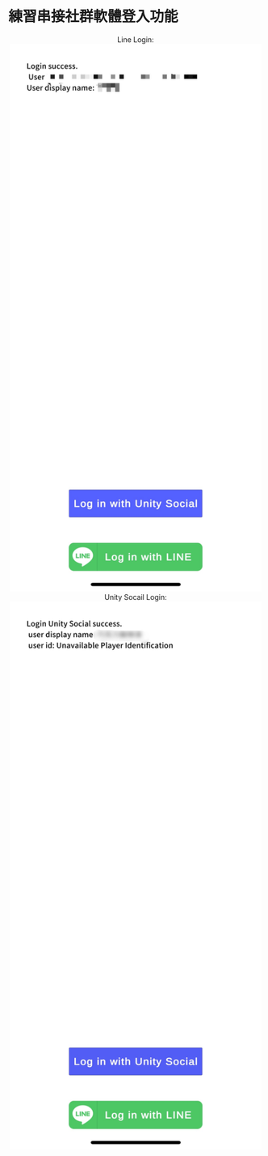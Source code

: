 # 練習串接社群軟體登入功能
<center class="half">
Line Login:<img src="/DemoImage/IMG_7490.JPG" width="500"/>Unity Socail Login:<img src="/DemoImage/IMG_7491.JPG" width="500"/>
</center>
